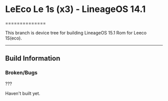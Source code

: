 # LeEco Le 1s (x3) - LineageOS 14.1

==============

This branch is device tree for building LineageOS 15.1 Rom for Leeco 1S(eco).

---

## Build Information

### Broken/Bugs

???

Haven't built yet.
